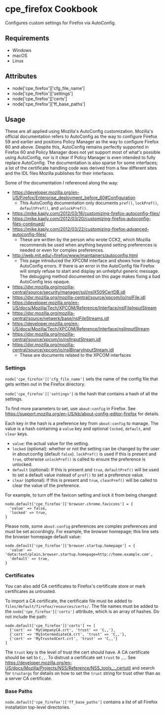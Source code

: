 cpe_firefox Cookbook
============================
Configures custom settings for Firefox via AutoConfig.

Requirements
------------
* Windows
* macOS
* Linux

Attributes
----------

* node['cpe_firefox']['cfg_file_name']
* node['cpe_firefox']['settings']
* node['cpe_firefox']['certs']
* node['cpe_firefox']['ff_base_paths']

Usage
-----
These are all applied using Mozilla's AutoConfig customization. Mozilla's official documentation refers to AutoConfig as the way to configure Firefox 59 and earlier and positions Policy Manager as the way to configure Firefox 60 and above. Despite this, AutoConfig remains perfectly supported in Firefox 60 and Policy Manager does not yet support most of what's possible using AutoConfig, nor is it clear if Policy Manager is even intended to fully replace AutoConfig. The documentation is also sparse for some interfaces; a lot of the certificate handling code was derived from a few different sites and the IDL files Mozilla publishes for their interfaces.

Some of the documentation I referenced along the way:

- https://developer.mozilla.org/en-US/Firefox/Enterprise_deployment_before_60#Configuration
  - This AutoConfig documentation only documents `pref()`, `lockPref()`, `defaultPref()`, and `unlockPref()`.
- https://mike.kaply.com/2012/03/16/customizing-firefox-autoconfig-files/
- https://mike.kaply.com/2012/03/20/customizing-firefox-autoconfig-files-continued/
- https://mike.kaply.com/2012/03/22/customizing-firefox-advanced-autoconfig-files/
  - These are written by the person who wrote CCK2, which Mozilla recommends be used when anything beyond setting preferences is needed or even for complex preferences.
- http://web.mit.edu/~firefox/www/maintainers/autoconfig.html
  - This page introduced the XPCOM interface and shows how to debug AutoConfig errors. If there is an error in the AutoConfig file Firefox will simply refuse to start and display an unhelpful generic message. The debugging method documented on this page makes fixing a bad AutoConfig less opaque.
- https://dxr.mozilla.org/mozilla-central/source/security/manager/ssl/nsIX509CertDB.idl
- https://dxr.mozilla.org/mozilla-central/source/xpcom/io/nsIFile.idl
- https://developer.mozilla.org/en-US/docs/Mozilla/Tech/XPCOM/Reference/Interface/nsIFileInputStream
- https://dxr.mozilla.org/mozilla-central/source/netwerk/base/nsIFileStreams.idl
- https://developer.mozilla.org/en-US/docs/Mozilla/Tech/XPCOM/Reference/Interface/nsIInputStream
- https://dxr.mozilla.org/mozilla-central/source/xpcom/io/nsIInputStream.idl
- https://dxr.mozilla.org/mozilla-central/source/xpcom/io/nsIBinaryInputStream.idl
  - These are documents related to the XPCOM interfaces

### Settings
`node['cpe_firefox']['cfg_file_name']` sets the name of the config file that gets written out in the Firefox directory.

`node['cpe_firefox']['settings']` is the hash that contains a hash of all the settings.

To find more parameters to set, use `about:config` in Firefox. See https://support.mozilla.org/en-US/kb/about-config-editor-firefox for details.

Each key in the hash is a preference key from `about:config` to manage. The value is a hash containing a `value` key and optional `locked`, `default`, and `clear` keys.

- `value`: the actual value for the setting.
- `locked` (optional): whether or not the setting can be changed by the user in about:config (default `false`). `lockPref()` is used if this is present and `true`, otherwise `unlockPref()` is called to ensure the preference is unlocked.
- `default` (optional): If this is present and `true`, `defaultPref()` will be used to set a default value instead of `pref()` to set a preference value.
- `clear` (optional): If this is present and `true`, `clearPref()` will be called to clear the value of the preference.

For example, to turn off the favicon setting and lock it from being changed:

```
node.default['cpe_firefox']['browser.chrome.favicons'] = {
  'value' => false,
  'locked' => true,
}
```

Please note, some `about:config` preferences are complex preferences and must be set accordingly. For example, the browser homepage; this line sets the browser homepage default value:

```
node.default['cpe_firefox']['browser.startup.homepage'] = {
  'value' => 'data:text/plain,browser.startup.homepage=http://home.example.com',
  'default' => true,
}
```

### Certificates
You can also add CA certificates to Firefox's certificate store or mark certificates as untrusted.

To import a CA certificate, the certificate file must be added to `files/default/firefox/resources/certs/`. The file names must be added to the `node['cpe_firefox']['certs']` attribute, which is an array of hashes. Do not include the path:

```
node.default['cpe_firefox']['certs'] += [
  {'cert' => 'MyCompanyCA.crt', 'trust' => 'C,,'},
  {'cert' => 'MyIntermediateCA.crt', 'trust' => 'C,,'},
  {'cert' => 'MyTrustedCert.crt', 'trust' => 'C,,'}
]
```

The `trust` key is the level of trust the cert should have. A CA certificate should be set to `C,,`. To distrust a certificate set `trust` to `,,`. See https://developer.mozilla.org/en-US/docs/Mozilla/Projects/NSS/Reference/NSS_tools_:_certutil and search for `trustargs` for details on how to set the `trust` string for trust other than as a server CA certificate.

### Base Paths
`node.default['cpe_firefox']['ff_base_paths']` contains a list of all Firefox installation top-level directories.
